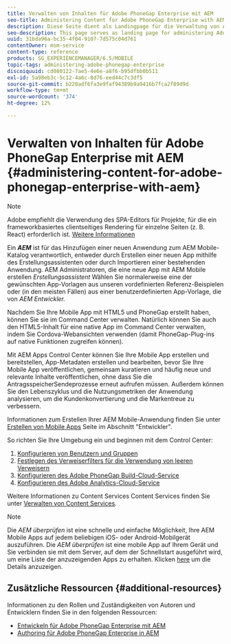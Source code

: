 ```yaml
---
title: Verwalten von Inhalten für Adobe PhoneGap Enterprise mit AEM
seo-title: Administering Content for Adobe PhoneGap Enterprise with AEM
description: Diese Seite dient als Landingpage für die Verwaltung von Adobe PhoneGap Enterprise.
seo-description: This page serves as landing page for administering Adobe PhoneGap Enterprise.
uuid: 31bda96a-bc35-4f04-9107-7d575c04d761
contentOwner: msm-service
content-type: reference
products: SG_EXPERIENCEMANAGER/6.5/MOBILE
topic-tags: administering-adobe-phonegap-enterprise
discoiquuid: cd080122-7ae5-4e6e-a8f6-b95dfbb0b511
exl-id: 5a98eb3c-5c12-4a6c-8d76-eed44c7c3df5
source-git-commit: b220adf6fa3e9faf94389b9a9416b7fca2f89d9d
workflow-type: tm+mt
source-wordcount: '374'
ht-degree: 12%

---
```


# Verwalten von Inhalten für Adobe PhoneGap Enterprise mit AEM {#administering-content-for-adobe-phonegap-enterprise-with-aem}

>[!NOTE]
>
>Adobe empfiehlt die Verwendung des SPA-Editors für Projekte, für die ein frameworkbasiertes clientseitiges Rendering für einzelne Seiten (z. B. React) erforderlich ist. [Weitere Informationen](/help/sites-developing/spa-overview.md)

Ein ***AEM*** ist für das Hinzufügen einer neuen Anwendung zum AEM Mobile-Katalog verantwortlich, entweder durch Erstellen einer neuen App mithilfe des Erstellungsassistenten oder durch Importieren einer bestehenden Anwendung. AEM Administratoren, die eine neue App mit AEM Mobile erstellen *Erstellungsassistent* Wählen Sie normalerweise eine der gewünschten App-Vorlagen aus unseren vordefinierten Referenz-Beispielen oder (in den meisten Fällen) aus einer benutzerdefinierten App-Vorlage, die von *AEM Entwickler.*

Nachdem Sie Ihre Mobile App mit HTML5 und PhoneGap erstellt haben, können Sie sie im Command Center verwalten. Natürlich können Sie auch den HTML5-Inhalt für eine native App im Command Center verwalten, indem Sie Cordova-Webansichten verwenden (damit PhoneGap-Plug-ins auf native Funktionen zugreifen können).

Mit AEM Apps Control Center können Sie Ihre Mobile App erstellen und bereitstellen, App-Metadaten erstellen und bearbeiten, bevor Sie Ihre Mobile App veröffentlichen, gemeinsam kuratieren und häufig neue und relevante Inhalte veröffentlichen, ohne dass Sie die AntragsspeicherSendeprozesse erneut aufrufen müssen. Außerdem können Sie den Lebenszyklus und die Nutzungsmetriken der Anwendung analysieren, um die Kundenkonvertierung und die Markentreue zu verbessern.

Informationen zum Erstellen Ihrer AEM Mobile-Anwendung finden Sie unter [Erstellen von Mobile Apps](/help/mobile/building-app-mobile-phonegap.md) Seite im Abschnitt &quot;Entwickler&quot;.

So richten Sie Ihre Umgebung ein und beginnen mit dem Control Center:

1. [Konfigurieren von Benutzern und Gruppen](/help/mobile/configure-users-groups.md)
1. [Festlegen des Verweiserfilters für die Verwendung von leeren Verweisern ](/help/mobile/setting-referrer-filter-empty.md)
1. [Konfigurieren des Adobe PhoneGap Build-Cloud-Service ](/help/mobile/configure-phonegap-build-cloud.md)
1. [Konfigurieren des Adobe Analytics-Cloud-Service ](/help/mobile/configure-adobe-mobile-cloud-service.md)

Weitere Informationen zu Content Services Content Services finden Sie unter [Verwalten von Content Services](/help/mobile/developing-content-services.md).

>[!NOTE]
>
>Die *AEM überprüfen* ist eine schnelle und einfache Möglichkeit, Ihre AEM Mobile Apps auf jedem beliebigen iOS- oder Android-Mobilgerät auszuführen. Die *AEM überprüfen* ist eine mobile App auf Ihrem Gerät und Sie verbinden sie mit dem Server, auf dem der Schnellstart ausgeführt wird, um eine Liste der anzuzeigenden Apps zu erhalten. Klicken [here](/help/mobile/phonegap-mobile-quickstart.md) um die Details anzuzeigen.

## Zusätzliche Ressourcen {#additional-resources}

Informationen zu den Rollen und Zuständigkeiten von Autoren und Entwicklern finden Sie in den folgenden Ressourcen:

* [Entwickeln für Adobe PhoneGap Enterprise mit AEM](/help/mobile/developing-in-phonegap.md)
* [Authoring für Adobe PhoneGap Enterprise in AEM](/help/mobile/phonegap.md)
